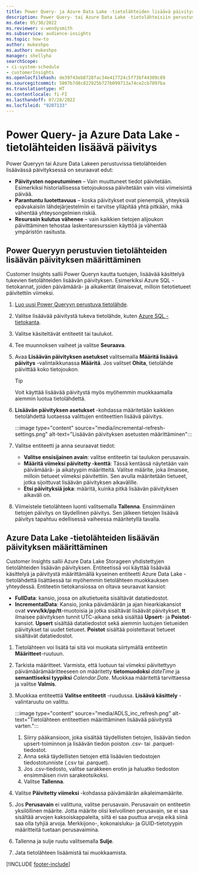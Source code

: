 ```yaml
---
title: Power Query- ja Azure Data Lake -tietolähteiden lisäävä päivitys
description: Power Query- tai Azure Data Lake -tietolähteisiin perustuvien suurten tietolähteiden uusien tai päivitettyjen tietojen päivitys.
ms.date: 05/30/2022
ms.reviewer: v-wendysmith
ms.subservice: audience-insights
ms.topic: how-to
author: mukeshpo
ms.author: mukeshpo
manager: shellyha
searchScope:
- ci-system-schedule
- customerInsights
ms.openlocfilehash: de39743eb8728fac34e417724c5f73bf44309c89
ms.sourcegitcommit: 5807b7d8c822925b727b099713a74ce2cb7897ba
ms.translationtype: HT
ms.contentlocale: fi-FI
ms.lasthandoff: 07/28/2022
ms.locfileid: "9207133"
---
```

# <a name="incremental-refresh-for-power-query-and-azure-data-lake-data-sources"></a>Power Query- ja Azure Data Lake -tietolähteiden lisäävä päivitys

Power Queryyn tai Azure Data Lakeen perustuvissa tietolähteiden lisäävässä päivityksessä on seuraavat edut:

- **Päivitysten nopeutuminen** – Vain muuttuneet tiedot päivitetään. Esimerkiksi historiallisessa tietojoukossa päivitetään vain viisi viimeisintä päivää.
- **Parantuntu luotettavuus** – koska päivitykset ovat pienempiä, yhteyksiä epävakaisiin lähdejärjestelmiin ei tarvitse ylläpitää yhtä pitkään, mikä vähentää yhteysongelmien riskiä.
- **Resurssin kulutus vähenee** – vain kaikkien tietojen alijoukon päivittäminen tehostaa laskentaresurssien käyttöä ja vähentää ympäristön rasitusta.

## <a name="configure-incremental-refresh-for-data-sources-based-on-power-query"></a>Power Queryyn perustuvien tietolähteiden lisäävän päivityksen määrittäminen

Customer Insights sallii Power Queryn kautta tuotujen, lisäävää käsittelyä tukevien tietolähteiden lisäävän päivityksen. Esimerkiksi Azure SQL -tietokannat, joiden päivämäärä- ja aikakentät ilmaisevat, milloin tietotietueet päivitettiin viimeksi.

1. [Luo uusi Power Queryyn perustuva tietolähde](connect-power-query.md).

1. Valitse lisäävää päivitystä tukeva tietolähde, kuten [Azure SQL -tietokanta](/power-query/connectors/azuresqldatabase).

1. Valitse käsiteltävät entiteetit tai taulukot.

1. Tee muunnoksen vaiheet ja valitse **Seuraava**.

1. Avaa **Lisäävän päivityksen asetukset** valitsemalla **Määritä lisäävä päivitys** -valintaikkunassa **Määritä**. Jos valitset **Ohita**, tietolähde päivittää koko tietojoukon.
   > [!TIP]
   > Voit käyttää lisäävää päivitystä myös myöhemmin muokkaamalla aiemmin luotua tietolähdettä.

1. **Lisäävän päivityksen asetukset** -kohdassa määritetään kaikkien tietolähdettä luotaessa valittujen entiteettien lisäävä päivitys.

   :::image type="content" source="media/incremental-refresh-settings.png" alt-text="Lisäävän päivityksen asetusten määrittäminen":::

1. Valitse entiteetti ja anna seuraavat tiedot:

   - **Valitse ensisijainen avain**: valitse entiteetin tai taulukon perusavain.
   - **Määritä viimeksi päivitetty -kenttä**: Tässä kentässä näytetään vain päivämäärä- ja aikatyypin määritteitä. Valitse määrite, joka ilmaisee, milloin tietueet viimeksi päivitettiin. Sen avulla määritetään tietueet, jotka sijoittuvat lisäävän päivityksen aikavälille.
   - **Etsi päivityksiä joka**: määritä, kuinka pitkä lisäävän päivityksen aikaväli on.

1. Viimeistele tietolähteen luonti valitsemalla **Tallenna**. Ensimmäinen tietojen päivitys on täydellinen päivitys. Sen jälkeen tietojen lisäävä päivitys tapahtuu edellisessä vaiheessa määritetyllä tavalla.

## <a name="configure-incremental-refresh-for-azure-data-lake-data-sources"></a>Azure Data Lake -tietolähteiden lisäävän päivityksen määrittäminen

Customer Insights sallii Azure Data Lake Storageen yhdistettyjen tietolähteiden lisäävän päivityksen. Entiteetissä voi käyttää lisäävää käsittelyä ja päivitystä määrittämällä kyseinen entiteetti Azure Data Lake -tietolähdettä lisättäessä tai myöhemmin tietolähteen muokkauksen yhteydessä. Entiteetin tietokansiossa on oltava seuraavat kansiot:

- **FullData**: kansio, jossa on alkutietueita sisältävät datatiedostot.
- **IncrementalData**: Kansio, jonka päivämäärän ja ajan hiearkiakansiot ovat **vvvv/kk/pp/tt**-muotoisia ja jotka sisältävät lisäävät päivitykset. **tt** ilmaisee päivityksen tunnit UTC-aikana sekä sisältää **Upsert**- ja **Poistot**-kansiot. **Upsert** sisältää datatiedostot sekä aiemmin luotujen tietueiden päivitykset tai uudet tietueet. **Poistot** sisältää poistettavat tietueet sisältävät datatiedostot.

1. Tietolähteen voi lisätä tai sitä voi muokata siirtymällä entiteetin **Määritteet**-ruutuun.

1. Tarkista määritteet. Varmista, että luotuun tai viimeksi päivitettyyn päivämäärämääritteeseen on määritetty **tietomuodoksi** *dateTime* ja **semanttiseksi tyypiksi** *Calendar.Date*. Muokkaa määritettä tarvittaessa ja valitse **Valmis**.

1. Muokkaa entiteettiä **Valitse entiteetit** -ruudussa. **Lisäävä käsittely** -valintaruutu on valittu.

   :::image type="content" source="media/ADLS_inc_refresh.png" alt-text="Tietolähteen entiteettien määrittäminen lisäävää päivitystä varten.":::

   1. Siirry pääkansioon, joka sisältää täydellisten tietojen, lisäävän tiedon upsert-toiminnon ja lisäävän tiedon poiston .csv- tai .parquet-tiedostot.
   1. Anna sekä täydellisten tietojen että lisäävien tiedostojen tiedostotunniste (\.csv tai \.parquet).
   1. Jos .csv-tiedosto, valitse sarakkeen erotin ja haluatko tiedoston ensimmäisen rivin sarakeotsikoksi.
   1. Valitse **Tallenna**.

1. Valitse **Päivitetty viimeksi** -kohdassa päivämäärän aikaleimamäärite.

1. Jos **Perusavain** ei valittuna, valitse perusavain. Perusavain on entiteetin yksilöllinen määrite. Jotta määrite olisi kelvollinen perusavain, se ei saa sisältää arvojen kaksoiskappaleita, siitä ei saa puuttua arvoja eikä siinä saa olla tyhjiä arvoja. Merkkijono-, kokonaisluku- ja GUID-tietotyypin määritteitä tuetaan perusavaimina.

1. Tallenna ja sulje ruutu valitsemalla **Sulje**.

1. Jata tietolähteen lisäämistä tai muokkaamista.

[!INCLUDE [footer-include](includes/footer-banner.md)]
